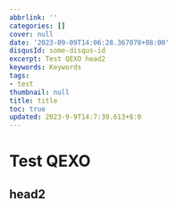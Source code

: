 ```yaml
---
abbrlink: ''
categories: []
cover: null
date: '2023-09-09T14:06:28.367078+08:00'
disqusId: some-disqus-id
excerpt: Test QEXO head2 
keywords: Keywords
tags:
- test
thumbnail: null
title: title
toc: true
updated: 2023-9-9T14:7:39.613+8:0
---
```

# Test QEXO

## head2
